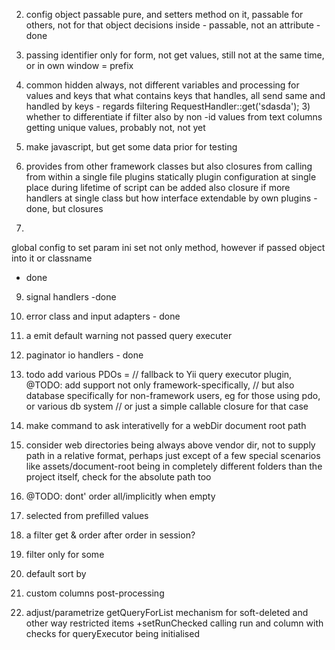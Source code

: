 2) config object passable pure, and setters method on it, passable for others,
not for that object decisions inside - passable, not an attribute - done


4) passing identifier only for form, not get values, still not at the same time, or in own
window = prefix


5) common hidden always, not different variables and processing for values and keys that
what contains keys that handles, all send same and handled by keys - regards filtering
RequestHandler::get('sdasda'); 3) whether to differentiate if filter also by non -id values from text columns
                               getting unique values, probably not, not yet

6) make javascript, but get some data prior for testing

7) provides from other framework classes but also closures from calling from within a single file
plugins
 statically plugin configuration at single place during lifetime of script
 can be added also closure if more handlers at single class but how interface
 extendable by own plugins - done, but closures


8)
global config to set param ini set not only method, however if passed object into it or classname
- done

9) signal handlers -done

10) error class and input adapters - done

11) a emit default  warning not passed query executer

12) paginator io handlers - done

13) todo add various PDOs = // fallback to Yii query executor plugin, @TODO: add support not only framework-specifically,
                                    // but also database specifically for non-framework users, eg for those using pdo, or various db system
                                    // or just a simple callable closure for that case

14) make command to ask interativelly for a webDir document root path

15) consider web directories being always above vendor dir, not to supply path in a relative format, perhaps just except of a few
special scenarios like assets/document-root being in completely different folders than the project itself, check for the absolute path too


16)  @TODO: dont' order all/implicitly when empty

17) selected from prefilled values

18) a filter get & order after order in session?

19) filter only for some

20) default sort by

21) custom columns post-processing

22) adjust/parametrize getQueryForList mechanism for soft-deleted and other way restricted items
+setRunChecked calling run and column with checks for queryExecutor being initialised
